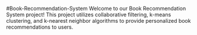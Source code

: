 #Book-Recommendation-System
Welcome to our Book Recommendation System project! This project utilizes collaborative filtering, k-means clustering, and k-nearest neighbor algorithms to provide personalized book recommendations to users.
